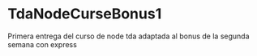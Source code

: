 # TdaNodeCurseBonus1
Primera entrega del curso de node tda adaptada al bonus de la segunda semana con express
